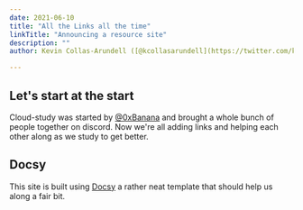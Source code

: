 ```yaml
---
date: 2021-06-10
title: "All the Links all the time"
linkTitle: "Announcing a resource site"
description: ""
author: Kevin Collas-Arundell ([@kcollasarundell](https://twitter.com/kcollasarundell))

---
```


## Let's start at the start

Cloud-study was started by [@0xBanana](https://twitter.com/0xBanana) and brought a whole bunch of people together on discord. Now we're all adding links and helping each other along as we study to get better.


## Docsy

This site is built using [Docsy](https://docsy.dev) a rather neat template that should help us along a fair bit.